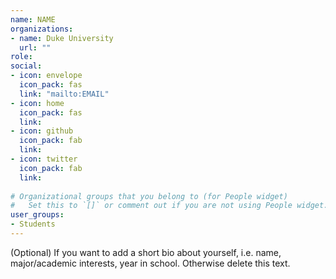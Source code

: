 ```yaml
---
name: NAME
organizations:
- name: Duke University
  url: ""
role: 
social:
- icon: envelope
  icon_pack: fas
  link: "mailto:EMAIL"
- icon: home
  icon_pack: fas
  link: 
- icon: github
  icon_pack: fab
  link: 
- icon: twitter
  icon_pack: fab
  link: 
  
# Organizational groups that you belong to (for People widget)
#   Set this to `[]` or comment out if you are not using People widget.  
user_groups:
- Students
---
```


(Optional) If you want to add a short bio about yourself, i.e. name, major/academic interests, year in school. Otherwise delete this text. 
